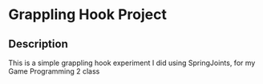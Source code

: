 # Grappling Hook Project

## Description
This is a simple grappling hook experiment I did using SpringJoints, for my Game Programming 2 class
